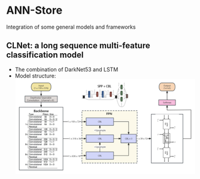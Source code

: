 # ANN-Store
Integration of some general models and frameworks



## CLNet: a long sequence multi-feature classification model
- The combination of DarkNet53 and LSTM
- Model structure:
![CLNet](./figures/CLNet.png)
